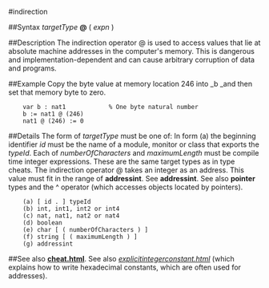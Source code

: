 
#indirection

##Syntax
_targetType_ **@** ( _expn_ )



##Description
The indirection operator @ is used to access values that lie at absolute machine addresses in the computer's memory. This is dangerous and implementation-dependent and can cause arbitrary corruption of data and programs.



##Example
Copy the byte value at memory location 246 into _b _and then set that memory byte to zero.


        var b : nat1            % One byte natural number
        b := nat1 @ (246)
        nat1 @ (246) := 0
##Details
The form of _targetType_ must be one of:
In form (a) the beginning identifier _id_ must be the name of a module, monitor or class that exports the _typeId_. Each of _numberOfCharacters_ and _maximumLength_ must be compile time integer expressions. These are the same target types as in type cheats.
The indirection operator @ takes an integer as an address. This value must fit in the range of **addressint**. See **addressint**. See also **pointer** types and the ^ operator (which accesses objects located by pointers).


        (a) [ id . ] typeId
        (b) int, int1, int2 or int4
        (c) nat, nat1, nat2 or nat4
        (d) boolean
        (e) char [ ( numberOfCharacters ) ]
        (f) string [ ( maximumLength ) ]
        (g) addressint
##See also
**[cheat.html](cheat)**. See also _[explicitintegerconstant.html](explicitIntegerConstant)_ (which explains how to write hexadecimal constants, which are often used for addresses).


